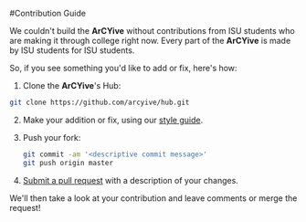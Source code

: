 #Contribution Guide

We couldn't build the **ArCYive** without contributions from ISU students who are making it through college right now. Every part of the **ArCYive** is made by ISU students for ISU students. 

So, if you see something you'd like to add or fix, here's how:

1. Clone the **ArCYive**'s Hub:
  ```bash
  git clone https://github.com/arcyive/hub.git
  ```
  
2. Make your addition or fix, using our [style guide](STYLE.md).
3. Push your fork:
   ```bash
   git commit -am '<descriptive commit message>'
   git push origin master
   ```
   
4. [Submit a pull request](https://github.com/arcyive/hub/compare) with a description of your changes.

We'll then take a look at your contribution and leave comments or merge the request! 
